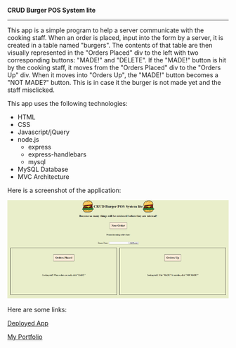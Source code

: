 **CRUD Burger POS System lite**

---

This app is a simple program to help a server communicate with the cooking staff.  When an order is placed, input into the form by a server, it is created in a table named "burgers".  The contents of that table are then visually represented in the "Orders Placed" div to the left with two corresponding buttons: "MADE!" and "DELETE".  If the "MADE!" button is hit by the cooking staff, it moves from the "Orders Placed" div to the "Orders Up" div.  When it moves into "Orders Up", the "MADE!" button becomes a "NOT MADE?" button.  This is in case it the burger is not made yet and the staff misclicked.

This app uses the following technologies:

* HTML
* CSS
* Javascript/jQuery
* node.js
  * express
  * express-handlebars
  * mysql
* MySQL Database
* MVC Architecture

Here is a screenshot of the application:

![alt text](https://github.com/PierreLampre/burger/blob/master/public/assets/css/burger_ss1.png "Logo Title Text 1")

Here are some links:

[Deployed App](https://immense-mountain-83280.herokuapp.com/)

[My Portfolio](https://pierrelampre.github.io/Responsive-Portfolio/)


